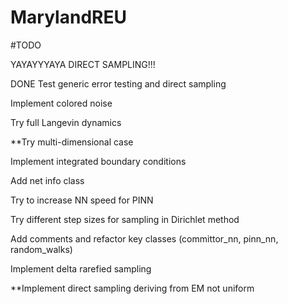 # MarylandREU

#TODO

YAYAYYYAYA DIRECT SAMPLING!!!

DONE Test generic error testing and direct sampling

Implement colored noise

Try full Langevin dynamics

**Try multi-dimensional case

Implement integrated boundary conditions

Add net info class

Try to increase NN speed for PINN

Try different step sizes for sampling in Dirichlet method

Add comments and refactor key classes (committor_nn, pinn_nn, 
random_walks)

Implement delta rarefied sampling

**Implement direct sampling deriving from EM not uniform